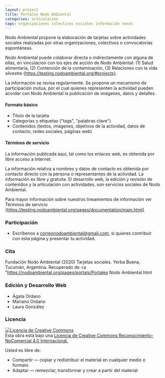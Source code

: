 ```yaml
---
layout: project
title: Portales Nodo Ambiental
categories: articulación
tags: organizaciones colectivos sociales información nexos
---
```


Nodo Ambiental propone la elaboración de tarjetas sobre actividades sociales realizadas por otras organizaciones, colectivos o convocatorias espontáneas. 

Nodo Ambiental puede colaborar directa o indirectamente con alguna de ellas, en vinculación con los ejes de acción de Nodo Ambiental: (1) Salud alimentaria, (2) Contención de la contaminación, (3) Relaciones con la vida silvestre {https://testing.nodoambiental.org/#projects}.

La información se revisa regularmente. Se propone un mecanismo de participación mutua, por el cual quienes representen la actividad pueden acordar con Nodo Ambiental la publicación de imágenes, datos y detalles.

#### Formato básico
- Título de la tarjeta
- Categorías y etiquetas ("tags", "palabras clave")
- Contenidos (textos, imágenes, objetivos de la actividad, datos de contacto, redes sociales, páginas web)

#### Términos de servicio

La información publicada aquí, tal como los enlaces web, es obtenida por libre acceso a Internet. 

La información relativa a nombres y datos de contacto es obtenida por contacto directo con la persona o representantes de la actividad. La información es libre y gratuita. El desarrollo web, la edición y revisión de contenidos y la articulación con actividades, son servicios sociales de Nodo Ambiental.

Para mayor información sobre nuestros lineamientos de información ver Términos de servicio {https://testing.nodoambiental.org/pages/documentation/main.html}


### Participación
- Escríbenos a correonodoambiental@gmail.com, si quieres contribuir con esta página y presentar tu actividad.

### Cita
Fundación Nodo Ambiental (2020) Tarjetas sociales. Yerba Buena, Tucumán, Argentina. Recuperado de <a "https://nodoambiental.org/pages/portals/Portales Nodo Ambiental.html</a>

### Edición y Desarrollo Web
- Ágata Ordano
- Mariano Ordano
- Laura González

### Licencia
<a rel="license" href="http://creativecommons.org/licenses/by-nc/4.0/"><img alt="Licencia de Creative Commons" style="border-width:0" src="https://licensebuttons.net/l/by-nc/4.0/88x31.png" /></a><br />Esta obra está bajo una <a rel="license" href="https://creativecommons.org/licenses/by-nc/4.0/deed.es_ES">Licencia de Creative Commons Reconocimiento-NoComercial 4.0 Internacional.</a>

Usted es libre de:
+ Compartir — copiar y redistribuir el material en cualquier medio o formato
+ Adaptar — remezclar, transformar y crear a partir del material
